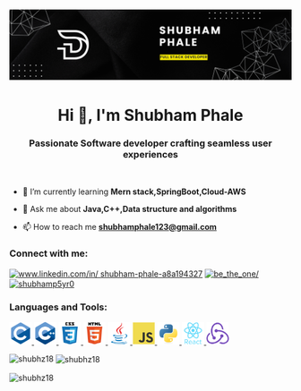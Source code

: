 <h1 align="center">
    <img src="https://github.com/shubhz18/shubhz18/blob/main/Black%20and%20Yellow%20Web%20Developer%20LinkedIn%20Banner.png?raw=true"  width="100%" height="40%" >
    <br>
<h1 align="center">Hi 👋, I'm Shubham Phale</h1>
<h3 align="center">Passionate Software developer crafting seamless user experiences</h3>
<br>

- 🌱 I’m currently learning **Mern stack,SpringBoot,Cloud-AWS**

- 💬 Ask me about **Java,C++,Data structure and algorithms**

- 📫 How to reach me **shubhamphale123@gmail.com**
<h3 align="left">Connect with me:</h3>
<a href="https://linkedin.com/in/www.linkedin.com/in/ shubham-phale-a8a194327" target="blank"><img align="center" src="https://raw.githubusercontent.com/rahuldkjain/github-profile-readme-generator/master/src/images/icons/Social/linked-in-alt.svg" alt="www.linkedin.com/in/ shubham-phale-a8a194327" height="30" width="40" /></a>
<a href="https://www.leetcode.com/be_the_one/" target="blank"><img align="center" src="https://raw.githubusercontent.com/rahuldkjain/github-profile-readme-generator/master/src/images/icons/Social/leet-code.svg" alt="be_the_one/" height="30" width="40" /></a>
<a href="https://auth.geeksforgeeks.org/user/shubhamp5yr0" target="blank"><img align="center" src="https://raw.githubusercontent.com/rahuldkjain/github-profile-readme-generator/master/src/images/icons/Social/geeks-for-geeks.svg" alt="shubhamp5yr0" height="30" width="40" /></a>
</p>

<h3 align="left">Languages and Tools:</h3>
<p align="left"> <a href="https://www.cprogramming.com/" target="_blank" rel="noreferrer"> <img src="https://raw.githubusercontent.com/devicons/devicon/master/icons/c/c-original.svg" alt="c" width="40" height="40"/> </a> <a href="https://www.w3schools.com/cpp/" target="_blank" rel="noreferrer"> <img src="https://raw.githubusercontent.com/devicons/devicon/master/icons/cplusplus/cplusplus-original.svg" alt="cplusplus" width="40" height="40"/> </a> <a href="https://www.w3schools.com/css/" target="_blank" rel="noreferrer"> <img src="https://raw.githubusercontent.com/devicons/devicon/master/icons/css3/css3-original-wordmark.svg" alt="css3" width="40" height="40"/> </a> <a href="https://www.w3.org/html/" target="_blank" rel="noreferrer"> <img src="https://raw.githubusercontent.com/devicons/devicon/master/icons/html5/html5-original-wordmark.svg" alt="html5" width="40" height="40"/> </a> <a href="https://www.java.com" target="_blank" rel="noreferrer"> <img src="https://raw.githubusercontent.com/devicons/devicon/master/icons/java/java-original.svg" alt="java" width="40" height="40"/> </a> <a href="https://developer.mozilla.org/en-US/docs/Web/JavaScript" target="_blank" rel="noreferrer"> <img src="https://raw.githubusercontent.com/devicons/devicon/master/icons/javascript/javascript-original.svg" alt="javascript" width="40" height="40"/> </a> <a href="https://www.python.org" target="_blank" rel="noreferrer"> <img src="https://raw.githubusercontent.com/devicons/devicon/master/icons/python/python-original.svg" alt="python" width="40" height="40"/> </a> <a href="https://reactjs.org/" target="_blank" rel="noreferrer"> <img src="https://raw.githubusercontent.com/devicons/devicon/master/icons/react/react-original-wordmark.svg" alt="react" width="40" height="40"/> </a> <a href="https://redux.js.org" target="_blank" rel="noreferrer"> <img src="https://raw.githubusercontent.com/devicons/devicon/master/icons/redux/redux-original.svg" alt="redux" width="40" height="40"/> </a> </p>

<p><img align="left" src="https://github-readme-stats.vercel.app/api/top-langs?username=shubhz18&show_icons=true&locale=en&layout=compact" alt="shubhz18" /></p>

<p>&nbsp;<img align="center" src="https://github-readme-stats.vercel.app/api?username=shubhz18&show_icons=true&locale=en" alt="shubhz18" /></p>

<p><img align="center" src="https://github-readme-streak-stats.herokuapp.com/?user=shubhz18&" alt="shubhz18" /></p>
